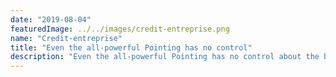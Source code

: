 ```yaml
---
date: "2019-08-04"
featuredImage: ../../images/credit-entreprise.png
name: "Credit-entreprise"
title: "Even the all-powerful Pointing has no control"
description: "Even the all-powerful Pointing has no control about the blind texts it is an almost unorthographic life One day however a small line of blind text."
---
```

